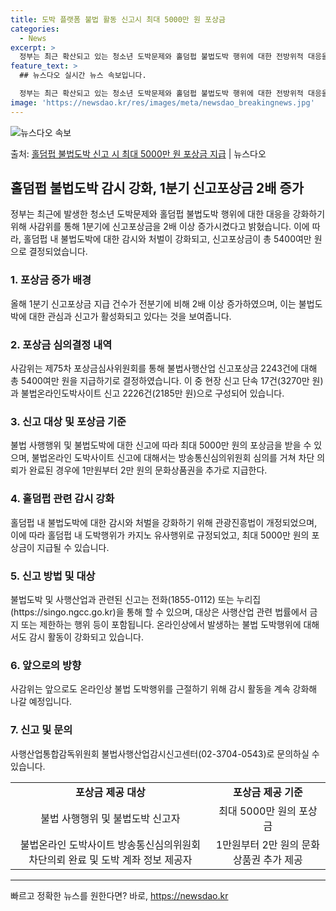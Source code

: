 ```yaml
---
title: 도박 플랫폼 불법 활동 신고시 최대 5000만 원 포상금
categories:
  - News
excerpt: >
  정부는 최근 확산되고 있는 청소년 도박문제와 홀덤펍 불법도박 행위에 대한 전방위적 대응을 강화하고 있다. 이…
feature_text: >
  ## 뉴스다오 실시간 뉴스 속보입니다.

  정부는 최근 확산되고 있는 청소년 도박문제와 홀덤펍 불법도박 행위에 대한 전방위적 대응을 강화하고 있다. 이…
image: 'https://newsdao.kr/res/images/meta/newsdao_breakingnews.jpg'
---
```


![뉴스다오 속보](https://newsdao.kr/res/images/meta/newsdao_breakingnews.jpg)

<p>출처: <a href="https://newsdao.kr/3634" rel="dofollow">홀덤펍 불법도박 신고 시 최대 5000만 원 포상금 지급</a> | 뉴스다오</p>

<h2 data-ke-size="size26">홀덤펍 불법도박 감시 강화, 1분기 신고포상금 2배 증가</h2>
<p data-ke-size="size16">정부는 최근에 발생한 청소년 도박문제와 홀덤펍 불법도박 행위에 대한 대응을 강화하기 위해 사감위를 통해 1분기에 신고포상금을 2배 이상 증가시켰다고 밝혔습니다. 이에 따라, 홀덤펍 내 불법도박에 대한 감시와 처벌이 강화되고, 신고포상금이 총 5400여만 원으로 결정되었습니다.</p>

<h3 data-ke-size="size24">1. 포상금 증가 배경</h3>
<p data-ke-size="size16">올해 1분기 신고포상금 지급 건수가 전분기에 비해 2배 이상 증가하였으며, 이는 불법도박에 대한 관심과 신고가 활성화되고 있다는 것을 보여줍니다.</p>

<h3 data-ke-size="size24">2. 포상금 심의결정 내역</h3>
<p data-ke-size="size16">사감위는 제75차 포상금심사위원회를 통해 불법사행산업 신고포상금 2243건에 대해 총 5400여만 원을 지급하기로 결정하였습니다. 이 중 현장 신고 단속 17건(3270만 원)과 불법온라인도박사이트 신고 2226건(2185만 원)으로 구성되어 있습니다.</p>

<h3 data-ke-size="size24">3. 신고 대상 및 포상금 기준</h3>
<p data-ke-size="size16">불법 사행행위 및 불법도박에 대한 신고에 따라 최대 5000만 원의 포상금을 받을 수 있으며, 불법온라인 도박사이트 신고에 대해서는 방송통신심의위원회 심의를 거쳐 차단 의뢰가 완료된 경우에 1만원부터 2만 원의 문화상품권을 추가로 지급한다.</p>

<h3 data-ke-size="size24">4. 홀덤펍 관련 감시 강화</h3>
<p data-ke-size="size16">홀덤펍 내 불법도박에 대한 감시와 처벌을 강화하기 위해 관광진흥법이 개정되었으며, 이에 따라 홀덤펍 내 도박행위가 카지노 유사행위로 규정되었고, 최대 5000만 원의 포상금이 지급될 수 있습니다.</p>

<h3 data-ke-size="size24">5. 신고 방법 및 대상</h3>
<p data-ke-size="size16">불법도박 및 사행산업과 관련된 신고는 전화(1855-0112) 또는 누리집(https://singo.ngcc.go.kr)을 통해 할 수 있으며, 대상은 사행산업 관련 법률에서 금지 또는 제한하는 행위 등이 포함됩니다. 온라인상에서 발생하는 불법 도박행위에 대해서도 감시 활동이 강화되고 있습니다.</p>

<h3 data-ke-size="size24">6. 앞으로의 방향</h3>
<p data-ke-size="size16">사감위는 앞으로도 온라인상 불법 도박행위를 근절하기 위해 감시 활동을 계속 강화해 나갈 예정입니다.</p>

<h3 data-ke-size="size24">7. 신고 및 문의</h3>
<p data-ke-size="size16">사행산업통합감독위원회 불법사행산업감시신고센터(02-3704-0543)로 문의하실 수 있습니다.</p>

<table>
	<tr>
		<td style="text-align: center; height: 17px;"><b>포상금 제공 대상</b></td>
		<td style="text-align: center; height: 17px;"><b>포상금 제공 기준</b></td>
	</tr>
	<tr>
		<td style="text-align: center; height: 17px;">불법 사행행위 및 불법도박 신고자</td>
		<td style="text-align: center; height: 17px;">최대 5000만 원의 포상금</td>
	</tr>
	<tr>
		<td style="text-align: center; height: 17px;">불법온라인 도박사이트 방송통신심의위원회 차단의뢰 완료 및 도박 계좌 정보 제공자</td>
		<td style="text-align: center; height: 17px;">1만원부터 2만 원의 문화상품권 추가 제공</td>
	</tr>
</table>

<hr> 

빠르고 정확한 뉴스를 원한다면? 바로, <a href="https://newsdao.kr" rel="dofollow">https://newsdao.kr</a>


